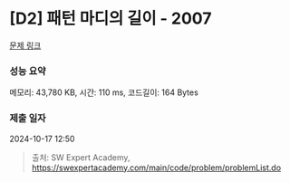 # [D2] 패턴 마디의 길이 - 2007 

[문제 링크](https://swexpertacademy.com/main/code/problem/problemDetail.do?contestProbId=AV5P1kNKAl8DFAUq) 

### 성능 요약

메모리: 43,780 KB, 시간: 110 ms, 코드길이: 164 Bytes

### 제출 일자

2024-10-17 12:50



> 출처: SW Expert Academy, https://swexpertacademy.com/main/code/problem/problemList.do